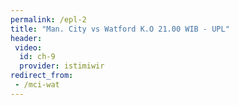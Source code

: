 ```yaml
---
permalink: /epl-2
title: "Man. City vs Watford K.O 21.00 WIB - UPL"
header:
 video:
  id: ch-9
  provider: istimiwir
redirect_from:
 - /mci-wat
---
```


